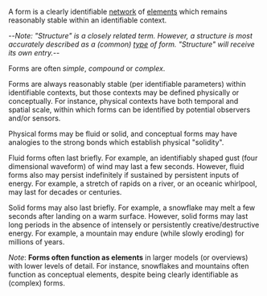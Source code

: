 A form is a clearly identifiable [network](https://github.com/gcassel/Modular-Organization-Terminology/blob/master/terms/network.md) of [elements](https://github.com/gcassel/Modular-Organization-Terminology/blob/master/terms/element.md) which remains reasonably stable within an identifiable context.

--*Note: "Structure" is a closely related term.  However, a structure is most accurately described as a (common) [type](https://github.com/gcassel/Modular-Organization-Terminology/blob/master/terms/type.md) of form.  "Structure" will receive its own entry.*-- 

Forms are often *simple*, *compound* or *complex*.

Forms are always reasonably stable (per identifiable parameters) within identifiable contexts, but those contexts may be defined physically or conceptually.  For instance, physical contexts have both temporal and spatial scale, within which forms can be identified by potential observers and/or sensors.  

Physical forms may be fluid or solid, and conceptual forms may have analogies to the strong bonds which establish physical "solidity".

Fluid forms often last briefly.  For example, an identifiably shaped gust (four dimensional waveform) of wind may last a few seconds.  However, fluid forms also may persist indefinitely if sustained by persistent inputs of energy.  For example, a stretch of rapids on a river, or an oceanic whirlpool, may last for decades or centuries.  

Solid forms may also last briefly.  For example, a snowflake may melt a few seconds after landing on a warm surface.  However, solid forms may last long periods in the absence of intensely or persistently creative/destructive energy.  For example, a mountain may endure (while slowly eroding) for millions of years.   

*Note*:  **Forms often function as elements** in larger models (or overviews) with lower levels of detail.  For instance, snowflakes and mountains often function as conceptual elements, despite being clearly identifiable as (complex) forms.
